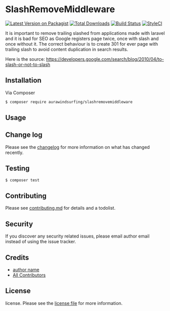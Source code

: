 # SlashRemoveMiddleware

[![Latest Version on Packagist][ico-version]][link-packagist]
[![Total Downloads][ico-downloads]][link-downloads]
[![Build Status][ico-travis]][link-travis]
[![StyleCI][ico-styleci]][link-styleci]

It is important to remove trailing slashed from applications made with laravel and it is bad for SEO as Google registers page twice, once with slash and once without it. The correct behaviour is to create 301 for ever page with trailing slash to avoid content duplication in search results.

Here is the source: https://developers.google.com/search/blog/2010/04/to-slash-or-not-to-slash

## Installation

Via Composer

``` bash
$ composer require aurawindsurfing/slashremovemiddleware
```

## Usage

## Change log

Please see the [changelog](changelog.md) for more information on what has changed recently.

## Testing

``` bash
$ composer test
```

## Contributing

Please see [contributing.md](contributing.md) for details and a todolist.

## Security

If you discover any security related issues, please email author email instead of using the issue tracker.

## Credits

- [author name][link-author]
- [All Contributors][link-contributors]

## License

license. Please see the [license file](license.md) for more information.

[ico-version]: https://img.shields.io/packagist/v/aurawindsurfing/slashremovemiddleware.svg?style=flat-square
[ico-downloads]: https://img.shields.io/packagist/dt/aurawindsurfing/slashremovemiddleware.svg?style=flat-square
[ico-travis]: https://img.shields.io/travis/aurawindsurfing/slashremovemiddleware/master.svg?style=flat-square
[ico-styleci]: https://styleci.io/repos/12345678/shield

[link-packagist]: https://packagist.org/packages/aurawindsurfing/slashremovemiddleware
[link-downloads]: https://packagist.org/packages/aurawindsurfing/slashremovemiddleware
[link-travis]: https://travis-ci.org/aurawindsurfing/slashremovemiddleware
[link-styleci]: https://styleci.io/repos/12345678
[link-author]: https://github.com/aurawindsurfing
[link-contributors]: ../../contributors
